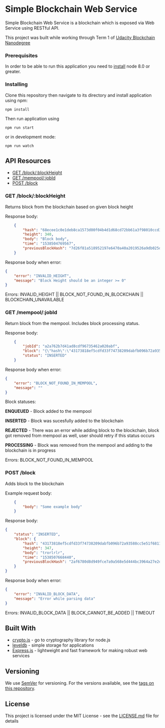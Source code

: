 # Simple Blockchain Web Service

Simple Blockchain Web Service is a blockchain which is exposed via Web Service using RESTful API.

This project was built while working through Term 1 of [Udacity Blockchain Nanodegree](https://eu.udacity.com/course/blockchain-developer-nanodegree--nd1309)

### Prerequisites

In order to be able to run this application you need to [install](https://nodejs.org/en/download/) node 8.0 or greater.

### Installing

Clone this repository then navigate to its directory and install application using npm:

```
npm install
```

Then run application using

```
npm run start
```

or in development mode:

```
npm run watch
```

## API Resources

  - [GET /block/:blockHeight](#get-blockblockHeight)
  - [GET /mempool/:jobId](#get-mempooljobid)
  - [POST /block](#post-block)

### GET /block/:blockHeight

Returns block from the blockchain based on given block height

Response body: 

```json
    {
        "hash": "68ecee1c0e1deb8ca1573d00f04b4d1d68cd72bb61a3f98010ccd39d095c3dec",
        "height": 340,
        "body": "Block body",
        "time": "1538504769567",
        "previousBlockHash": "7d26f81a518952197e6470a40a2019526a9db025d7329a8ef357adceca6dfcce"
    }
```

Response body when error:

```json
{
    "error": "INVALID_HEIGHT",
    "message": "Block Height should be an integer >= 0"
}
```
Errors: 
INVALID_HEIGHT ||  BLOCK_NOT_FOUND_IN_BLOCKCHAIN ||  BLOCKCHAIN_UNAVAILABLE

### GET /mempool/:jobId

Return block from the mempool. Includes block processing status.

Response body: 

```json
    {
        "jobId": "a2a762b7d41ad8cdf96735462a020abf",
        "block": "{\"hash\":\"43173818ef5cdfd33f74738209dabfb096b72a93588cc5e51f6811f5243e9eec\",\"height\":347,\"body\":\"trorlrlr\",\"time\":\"1538507668440\",\"previousBlockHash\":\"2af6780d8d949fce7a9a568e5d444bc3964a27e2d663927c92828fed1ac65d01\"}",
        "status": "INSERTED"
    }
```

Response body when error:

```json
{
    "error": "BLOCK_NOT_FOUND_IN_MEMPOOL",
    "message": ""
}
```
Block statuses:

**ENQUEUED** - Block added to the mempool

**INSERTED** - Block was sucesfully added to the blockchain

**REJECTED** - There was an error while adding block to the 
blockchain, block got removed from mempool as well, user should retry if this status occurs

**PROCESSING** - Block was removed from the mempool and adding to the blockchain is in progress


Errors: BLOCK_NOT_FOUND_IN_MEMPOOL

### POST /block

Adds block to the blockchain

Example request body:

```json
    {
        "body": "Some example body"
    }
```
Response body: 

```json
{
    "status": "INSERTED",
    "block": {
        "hash": "43173818ef5cdfd33f74738209dabfb096b72a93588cc5e51f6811f5243e9eec",
        "height": 347,
        "body": "trorlrlr",
        "time": "1538507668440",
        "previousBlockHash": "2af6780d8d949fce7a9a568e5d444bc3964a27e2d663927c92828fed1ac65d01"
    }
}
```

Response body when error:

```json
{
    "error": "INVALID_BLOCK_DATA",
    "message": "Error while parsing data"
}
```
Errors: 
INVALID_BLOCK_DATA ||  BLOCK_CANNOT_BE_ADDED || TIMEOUT

## Built With
* [crypto.js](https://www.npmjs.com/package/crypto-js) - go to cryptography library for node.js
* [leveldb](https://www.npmjs.com/package/level) - simple storage for applications
* [Express.js](http://expressjs.com) - lightweight and fast framework for making robust web services

## Versioning

We use [SemVer](http://semver.org/) for versioning. For the versions available, see the [tags on this repository](https://github.com/your/project/tags). 



## License

This project is licensed under the MIT License - see the [LICENSE.md](LICENSE.md) file for details

